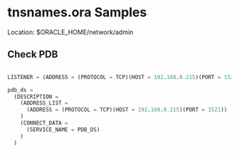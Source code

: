 # tnsnames.ora Samples

Location: $ORACLE_HOME/network/admin


## Check PDB 

```sql

LISTENER = (ADDRESS = (PROTOCOL = TCP)(HOST = 192.168.0.215)(PORT = 1521))

pdb_ds =
  (DESCRIPTION =
    (ADDRESS_LIST =
      (ADDRESS = (PROTOCOL = TCP)(HOST = 192.168.0.215)(PORT = 1521))
    )
    (CONNECT_DATA =
      (SERVICE_NAME = PDB_DS)
    )
  )
```


